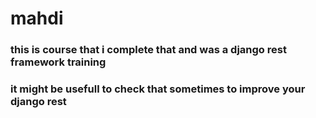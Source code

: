 # mahdi
### this is course that i complete that and was a django rest framework training 
### it might be usefull to check that sometimes to improve your django rest
